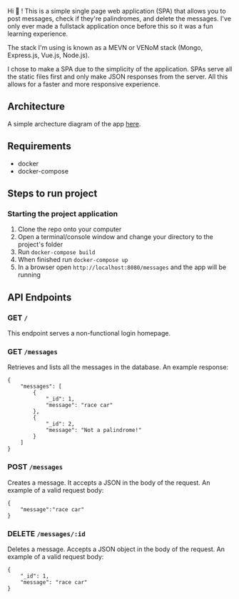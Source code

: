 Hi :wave: ! This is a simple single page web application (SPA) that allows you to post messages, check if they're palindromes, and delete the messages. I've only ever made a fullstack application once before this so it was a fun learning experience.

The stack I'm using is known as a MEVN or VENoM stack (Mongo, Express.js, Vue.js, Node.js).

I chose to make a SPA due to the simplicity of the application. SPAs serve all the static files first and only make JSON responses from the server. All this allows for a faster and more responsive experience.

## Architecture

A simple archecture diagram of the app [here](https://imgur.com/a/YOKvw25).

## Requirements

* docker
* docker-compose

## Steps to run project

### Starting the project application

1. Clone the repo onto your computer
2. Open a terminal/console window and change your directory to the project's folder
3. Run `docker-compose build`
4. When finished run `docker-compose up`
6. In a browser open `http://localhost:8080/messages` and the app will be running

## API Endpoints

### GET `/`
This endpoint serves a non-functional login homepage.

### GET  `/messages`
Retrieves and lists all the messages in the database. An example response:
```
{
    "messages": [
        {
            "_id": 1,
            "message": "race car"
        },
        {
            "_id": 2,
            "message": "Not a palindrome!"
        }
    ]
}
```

### POST  `/messages`
Creates a message. It accepts a JSON in the body of the request. An example of a valid request body:
```
{
	"message":"race car"
}
```

### DELETE `/messages/:id`
Deletes a message. Accepts a JSON object in the body of the request. An example of a valid request body:
```
{
	"_id": 1,
    "message": "race car"
}
```
